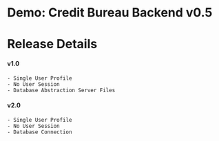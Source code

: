 # Demo: Credit Bureau Backend v0.5


# Release Details
#### v1.0
```
- Single User Profile  
- No User Session  
- Database Abstraction Server Files  
```
#### v2.0
```
- Single User Profile  
- No User Session  
- Database Connection  
```